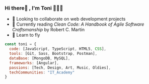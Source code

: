 ### Hi there👋 , I'm Toni 👨🏻‍💻 

- 💭 Looking to collaborate on web development projects
- 📖 Currently reading <em>Clean Code: A Handbook of Agile Software Craftsmanship</em> by Robert C. Martin
- 🚀 Learn to fly 

```javascript
const toni = {
  code: [JavaScript, TypeScript, HTML5, CSS],
  tools: [Git, Sass, Bootstrap, Postman],
  dataBase: [MongoDB, MySQL],
  frameworks: [Angular],
  passions: [Tech, Design, Art, Music, Oldies],
  techCommunities: "IT_Academy"
}
```

<!--
**tonimjdev/tonimjdev** is a ✨ _special_ ✨ repository because its `README.md` (this file) appears on your GitHub profile.

Here are some ideas to get you started:

- 🔭 I’m currently working on ...
- 🌱 I’m currently learning ...
- 👯 I’m looking to collaborate on ...
- 🤔 I’m looking for help with ...
- 💬 Ask me about ...
- 📫 How to reach me: ...
- 😄 Pronouns: ...
- ⚡ Fun fact: ...
-->
